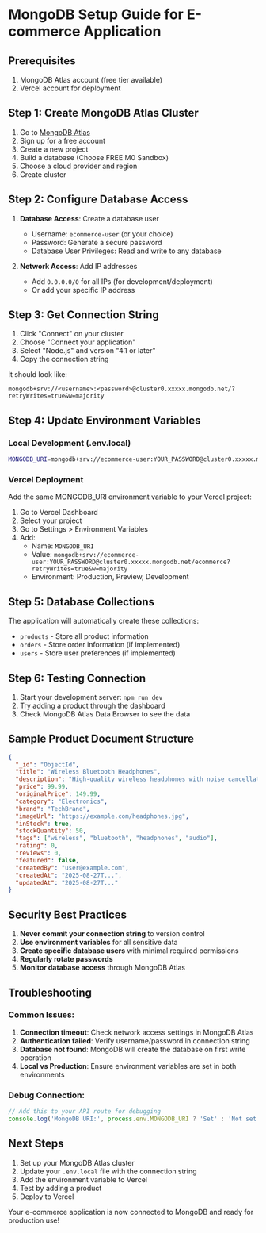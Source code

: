 # MongoDB Setup Guide for E-commerce Application

## Prerequisites
1. MongoDB Atlas account (free tier available)
2. Vercel account for deployment

## Step 1: Create MongoDB Atlas Cluster

1. Go to [MongoDB Atlas](https://www.mongodb.com/cloud/atlas)
2. Sign up for a free account
3. Create a new project
4. Build a database (Choose FREE M0 Sandbox)
5. Choose a cloud provider and region
6. Create cluster

## Step 2: Configure Database Access

1. **Database Access**: Create a database user
   - Username: `ecommerce-user` (or your choice)
   - Password: Generate a secure password
   - Database User Privileges: Read and write to any database

2. **Network Access**: Add IP addresses
   - Add `0.0.0.0/0` for all IPs (for development/deployment)
   - Or add your specific IP address

## Step 3: Get Connection String

1. Click "Connect" on your cluster
2. Choose "Connect your application"
3. Select "Node.js" and version "4.1 or later"
4. Copy the connection string

It should look like:
```
mongodb+srv://<username>:<password>@cluster0.xxxxx.mongodb.net/?retryWrites=true&w=majority
```

## Step 4: Update Environment Variables

### Local Development (.env.local)
```bash
MONGODB_URI=mongodb+srv://ecommerce-user:YOUR_PASSWORD@cluster0.xxxxx.mongodb.net/ecommerce?retryWrites=true&w=majority
```

### Vercel Deployment
Add the same MONGODB_URI environment variable to your Vercel project:
1. Go to Vercel Dashboard
2. Select your project
3. Go to Settings > Environment Variables
4. Add:
   - Name: `MONGODB_URI`
   - Value: `mongodb+srv://ecommerce-user:YOUR_PASSWORD@cluster0.xxxxx.mongodb.net/ecommerce?retryWrites=true&w=majority`
   - Environment: Production, Preview, Development

## Step 5: Database Collections

The application will automatically create these collections:
- `products` - Store all product information
- `orders` - Store order information (if implemented)
- `users` - Store user preferences (if implemented)

## Step 6: Testing Connection

1. Start your development server: `npm run dev`
2. Try adding a product through the dashboard
3. Check MongoDB Atlas Data Browser to see the data

## Sample Product Document Structure

```json
{
  "_id": "ObjectId",
  "title": "Wireless Bluetooth Headphones",
  "description": "High-quality wireless headphones with noise cancellation",
  "price": 99.99,
  "originalPrice": 149.99,
  "category": "Electronics",
  "brand": "TechBrand",
  "imageUrl": "https://example.com/headphones.jpg",
  "inStock": true,
  "stockQuantity": 50,
  "tags": ["wireless", "bluetooth", "headphones", "audio"],
  "rating": 0,
  "reviews": 0,
  "featured": false,
  "createdBy": "user@example.com",
  "createdAt": "2025-08-27T...",
  "updatedAt": "2025-08-27T..."
}
```

## Security Best Practices

1. **Never commit your connection string** to version control
2. **Use environment variables** for all sensitive data
3. **Create specific database users** with minimal required permissions
4. **Regularly rotate passwords**
5. **Monitor database access** through MongoDB Atlas

## Troubleshooting

### Common Issues:

1. **Connection timeout**: Check network access settings in MongoDB Atlas
2. **Authentication failed**: Verify username/password in connection string
3. **Database not found**: MongoDB will create the database on first write operation
4. **Local vs Production**: Ensure environment variables are set in both environments

### Debug Connection:
```javascript
// Add this to your API route for debugging
console.log('MongoDB URI:', process.env.MONGODB_URI ? 'Set' : 'Not set')
```

## Next Steps

1. Set up your MongoDB Atlas cluster
2. Update your `.env.local` file with the connection string
3. Add the environment variable to Vercel
4. Test by adding a product
5. Deploy to Vercel

Your e-commerce application is now connected to MongoDB and ready for production use!
